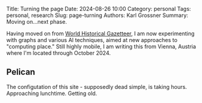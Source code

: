 Title: Turning the page
Date: 2024-08-26 10:00
Category: personal
Tags: personal, research
Slug: page-turning
Authors: Karl Grossner
Summary: Moving on...next phase.

Having moved on from [World Historical Gazetteer](https://whgazetteer.org), I am now experimenting with graphs and various AI techniques, aimed at new approaches to "computing place." Still highly mobile, I am writing this from Vienna, Austria where I'm located through October 2024.

## Pelican

The configutation of this site - supposedly dead simple, is taking hours. Approaching lunchtime.
Getting old.

